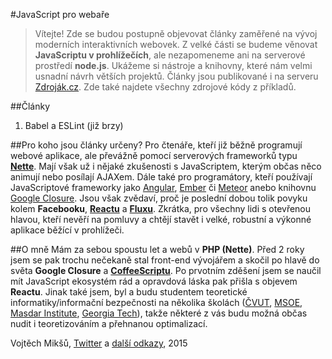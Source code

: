 #JavaScript pro webaře

> Vítejte! Zde se budou postupně objevovat články zaměřené na vývoj moderních interaktivních webovek. Z velké části se budeme věnovat **JavaScriptu v prohlížečích**, ale nezapomeneme ani na serverové prostředí **node.js**. Ukážeme si nástroje a knihovny, které nám velmi usnadní návrh větších projektů. Články jsou publikované i na serveru [Zdroják.cz](https://www.zdrojak.cz). Zde také najdete všechny zdrojové kódy z příkladů.

##Články
1. Babel a ESLint (již brzy)

##Pro koho jsou články určeny?
Pro čtenáře, kteří již běžně programují webové aplikace, ale převážně pomocí serverových frameworků typu **[Nette](http://nette.org)**. Mají však už i nějaké zkušenosti s JavaScriptem, kterým občas něco animují nebo posílají AJAXem. Dále také pro programátory, kteří používají JavaScriptové frameworky jako [Angular](http://angularjs.org), [Ember](http://emberjs.com) či [Meteor](https://www.meteor.com) anebo knihovnu [Google Closure](https://developers.google.com/closure/). Jsou však zvědaví, proč je poslední dobou tolik povyku kolem **Facebooku**, **[Reactu](http://reactjs.com)** a **[Fluxu](https://facebook.github.io/flux/)**. Zkrátka, pro všechny lidi s otevřenou hlavou, kteří nevěří na pomluvy a chtějí stavět i velké, robustní a výkonné aplikace běžící v prohlížeči.

##O mně
Mám za sebou spoustu let a webů v **PHP (Nette)**. Před 2 roky jsem se pak trochu nečekaně stal front-end vývojářem a skočil po hlavě do světa **Google Closure** a **[CoffeeScriptu](http://coffeescript.org)**. Po prvotním zděšení jsem se naučil mít JavaScript ekosystém rád a opravdová láska pak přišla s objevem **Reactu**. Jinak také jsem, byl a budu studentem teoretické informatiky/informační bezpečnosti na několika školách ([ČVUT](http://fit.cvut.cz), [MSOE](http://msoe.edu), [Masdar Institute](http://masdar.ac.ae), [Georgia Tech](http://gatech.edu)), takže některé z vás budu možná občas nudit i teoretizováním a přehnanou optimalizací.

Vojtěch Mikšů, [Twitter](https://twitter.com/vmiksu) a [další odkazy](http://miksu.cz), 2015